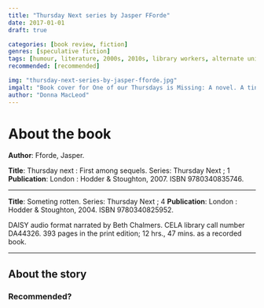 ```yaml
---
title: "Thursday Next series by Jasper FForde"
date: 2017-01-01
draft: true

categories: [book review, fiction]
genres: [speculative fiction]
tags: [humour, literature, 2000s, 2010s, library workers, alternate universe]
recommended: [recommended]

img: "thursday-next-series-by-jasper-fforde.jpg"
imgalt: "Book cover for One of our Thursdays is Missing: A novel. A tiny woman in a skirt and heels plummets dramaticallay from a bookshelf followed by what looks alarmingly like a book-a-lanche."
author: "Donna MacLeod"
---
```


# About the book

**Author**: Fforde, Jasper.

**Title**: Thursday next : First among sequels. Series: Thursday Next ; 1
**Publication**: London : Hodder & Stoughton, 2007. ISBN 9780340835746.

<hr />

**Title**: Someting rotten. Series: Thursday Next ; 4
**Publication**: London : Hodder & Stoughton, 2004. ISBN 9780340825952.

DAISY audio format narrated by Beth Chalmers. CELA library call number DA44326. 393 pages in the print edition; 12 hrs., 47 mins. as a recorded book.

<hr />



## About the story


### Recommended?
